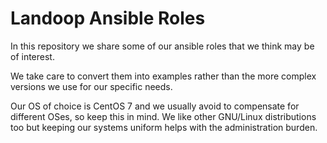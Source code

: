 # Landoop Ansible Roles

In this repository we share some of our ansible roles that we think may be of interest.

We take care to convert them into examples rather than the more complex versions we use
for our specific needs.

Our OS of choice is CentOS 7 and we usually avoid to compensate for different OSes, so
keep this in mind. We like other GNU/Linux distributions too but keeping our systems
uniform helps with the administration burden.
